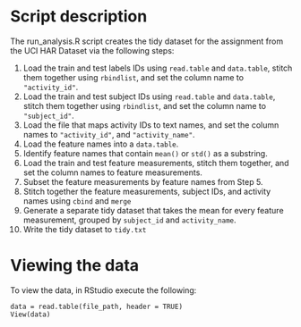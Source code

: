 # Script description

The run_analysis.R script creates the tidy dataset for the assignment from the UCI HAR Dataset via the following steps:

1. Load the train and test labels IDs using `read.table` and `data.table`, stitch them together using `rbindlist`, and set the column name to `"activity_id"`.
2. Load the train and test subject IDs using `read.table` and `data.table`, stitch them together using `rbindlist`, and set the column name to `"subject_id"`.
3. Load the file that maps activity IDs to text names, and set the column names to `"activity_id"`, and `"activity_name"`.
4. Load the feature names into a `data.table`.
5. Identify feature names that contain `mean()` or `std()` as a substring.
6. Load the train and test feature measurements, stitch them together, and set the column names to feature measurements.
7. Subset the feature measurements by feature names from Step 5.
8. Stitch together the feature measurements, subject IDs, and activity names using `cbind` and `merge`
9. Generate a separate tidy dataset that takes the mean for every feature measurement, grouped by `subject_id` and `activity_name`.
10. Write the tidy dataset to `tidy.txt`

# Viewing the data

To view the data, in RStudio execute the following:

```
data = read.table(file_path, header = TRUE)   
View(data)
```